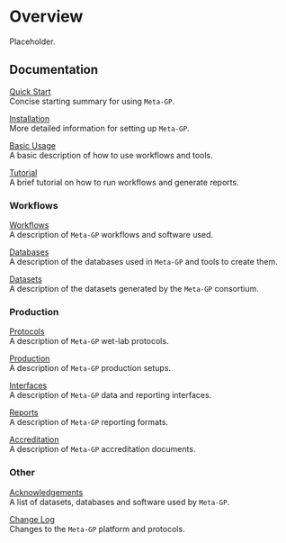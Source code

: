 # Overview

Placeholder.

## Documentation

[Quick Start](quick-start.md)  
Concise starting summary for using `Meta-GP`.

[Installation](installation.md)  
More detailed information for setting up `Meta-GP`.

[Basic Usage](usage-basic.md)  
A basic description of how to use workflows and tools.

[Tutorial](tutorial.md)  
A brief tutorial on how to run workflows and generate reports.

### Workflows

[Workflows](workflows.md)  
A description of `Meta-GP` workflows and software used.

[Databases](databases.md)  
A description of the databases used in `Meta-GP` and tools to create them.

[Datasets](datasets.md)  
A description of the datasets generated by the `Meta-GP` consortium.

### Production

[Protocols](protocols.md)  
A description of `Meta-GP` wet-lab protocols.

[Production](production.md)  
A description of `Meta-GP` production setups.

[Interfaces](interfaces.md)  
A description of `Meta-GP` data and reporting interfaces.

[Reports](reports.md)  
A description of `Meta-GP` reporting formats.

[Accreditation](reports.md)  
A description of `Meta-GP` accreditation documents.

### Other

[Acknowledgements](acknowledgements.md)  
A list of datasets, databases and software used by `Meta-GP`.

[Change Log](change-log.md)  
Changes to the `Meta-GP` platform and protocols.